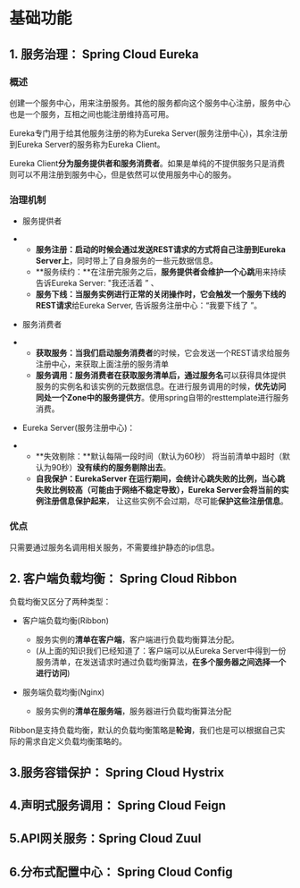 # 基础功能

## 1. 服务治理： Spring Cloud Eureka

### 概述

创建一个服务中心，用来注册服务。其他的服务都向这个服务中心注册，服务中心也是一个服务，互相之间也能注册维持高可用。

Eureka专门用于给其他服务注册的称为Eureka Server(服务注册中心)，其余注册到Eureka Server的服务称为Eureka Client。

Eureka Client**分为服务提供者和服务消费者**。如果是单纯的不提供服务只是消费则可以不用注册到服务中心，但是依然可以使用服务中心的服务。

### 治理机制

- 服务提供者

- - **服务注册：启动的时候会通过发送REST请求的方式将自己注册到Eureka Server上**，同时带上了自身服务的一些元数据信息。
  - **服务续约：**在注册完服务之后，**服务提供者会维护一个心跳**用来持续告诉Eureka Server: "我还活着 ” 、
  - **服务下线：当服务实例进行正常的关闭操作时，它会触发一个服务下线的REST请求**给Eureka Server, 告诉服务注册中心：“我要下线了 ”。

- 服务消费者

- - **获取服务：当我们启动服务消费者**的时候，它会发送一个REST请求给服务注册中心，来获取上面注册的服务清单
  - **服务调用：服务消费者在获取服务清单后，通过服务名**可以获得具体提供服务的实例名和该实例的元数据信息。在进行服务调用的时候，**优先访问同处一个Zone中的服务提供方**。使用spring自带的resttemplate进行服务消费。

- Eureka Server(服务注册中心)：

- - **失效剔除：**默认每隔一段时间（默认为60秒） 将当前清单中超时（默认为90秒）**没有续约的服务剔除出去**。
  - **自我保护：**EurekaServer 在运行期间，会统计心跳失败的比例，当心跳失败比例较高（可能由于网络不稳定导致），Eureka Server会将当前的**实例注册信息保护起来**， 让这些实例不会过期，尽可能**保护这些注册信息**。

### 优点

只需要通过服务名调用相关服务，不需要维护静态的ip信息。

## 2. 客户端负载均衡： Spring Cloud Ribbon

负载均衡又区分了两种类型：

- 客户端负载均衡(Ribbon)

  * 服务实例的**清单在客户端**，客户端进行负载均衡算法分配。

  - (从上面的知识我们已经知道了：客户端可以从Eureka Server中得到一份服务清单，在发送请求时通过负载均衡算法，**在多个服务器之间选择一个进行访问**)

- 服务端负载均衡(Nginx)

  * 服务实例的**清单在服务端**，服务器进行负载均衡算法分配


Ribbon是支持负载均衡，默认的负载均衡策略是**轮询**，我们也是可以根据自己实际的需求自定义负载均衡策略的。

## 3.服务容错保护： Spring Cloud Hystrix

## 4.声明式服务调用： Spring Cloud Feign

## 5.API网关服务：Spring Cloud Zuul

## 6.分布式配置中心： Spring Cloud Config